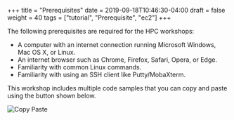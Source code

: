 +++
title = "Prerequisites"
date = 2019-09-18T10:46:30-04:00
draft = false
weight = 40
tags = ["tutorial", "Prerequisite", "ec2"]
+++

The following prerequisites are required for the HPC workshops:

- A computer with an internet connection running Microsoft Windows, Mac OS X, or Linux.
- An internet browser such as Chrome, Firefox, Safari, Opera, or Edge.
- Familiarity with common Linux commands.
- Familiarity with using an SSH client like Putty/MobaXterm.

This workshop includes multiple code samples that you can copy and paste using the button shown below.

![Copy Paste](/images/introductory-steps/copy-paste.png)
